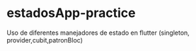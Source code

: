# estadosApp-practice
 Uso de diferentes manejadores de estado en flutter (singleton, provider,cubit,patronBloc)
